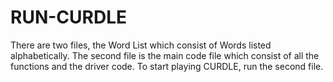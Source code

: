 # RUN-CURDLE
There are two files, the Word List which consist of Words listed alphabetically.
The second file is the main code file which consist of all the functions and the driver code.
To start playing CURDLE, run the second file.

